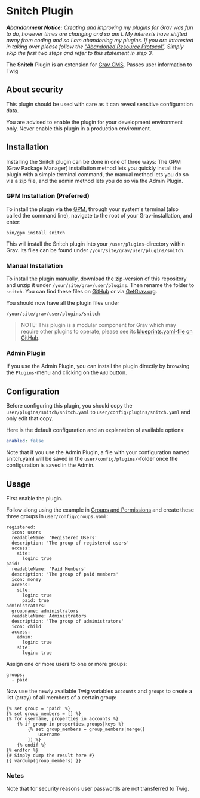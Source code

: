 # Snitch Plugin

***Abandonment Notice:** Creating and improving my plugins for Grav was fun to do, however times are changing and so am I. My interests have shifted away from coding and so I am abandoning my plugins. If you are interested in taking over please follow the ["Abandoned Resource Protocol"](https://learn.getgrav.org/advanced/grav-development#abandoned-resource-protocol). Simply skip the first two steps and refer to this statement in step 3.*

The **Snitch** Plugin is an extension for [Grav CMS](http://github.com/getgrav/grav). Passes user information to Twig

## About security

This plugin should be used with care as it can reveal sensitive configuration data.

You are advised to enable the plugin for your development environment only. Never enable this plugin in a production environment.

## Installation

Installing the Snitch plugin can be done in one of three ways: The GPM (Grav Package Manager) installation method lets you quickly install the plugin with a simple terminal command, the manual method lets you do so via a zip file, and the admin method lets you do so via the Admin Plugin.

### GPM Installation (Preferred)

To install the plugin via the [GPM](http://learn.getgrav.org/advanced/grav-gpm), through your system's terminal (also called the command line), navigate to the root of your Grav-installation, and enter:

    bin/gpm install snitch

This will install the Snitch plugin into your `/user/plugins`-directory within Grav. Its files can be found under `/your/site/grav/user/plugins/snitch`.

### Manual Installation

To install the plugin manually, download the zip-version of this repository and unzip it under `/your/site/grav/user/plugins`. Then rename the folder to `snitch`. You can find these files on [GitHub](https://github.com//grav-plugin-snitch) or via [GetGrav.org](http://getgrav.org/downloads/plugins#extras).

You should now have all the plugin files under

    /your/site/grav/user/plugins/snitch
	
> NOTE: This plugin is a modular component for Grav which may require other plugins to operate, please see its [blueprints.yaml-file on GitHub](https://github.com//grav-plugin-snitch/blob/master/blueprints.yaml).

### Admin Plugin

If you use the Admin Plugin, you can install the plugin directly by browsing the `Plugins`-menu and clicking on the `Add` button.

## Configuration

Before configuring this plugin, you should copy the `user/plugins/snitch/snitch.yaml` to `user/config/plugins/snitch.yaml` and only edit that copy.

Here is the default configuration and an explanation of available options:

```yaml
enabled: false
```

Note that if you use the Admin Plugin, a file with your configuration named snitch.yaml will be saved in the `user/config/plugins/`-folder once the configuration is saved in the Admin.

## Usage

First enable the plugin.

Follow along using the example in [Groups and Permissions](https://learn.getgrav.org/advanced/groups-and-permissions) and create these three groups in `user/config/groups.yaml`:

```
registered:
  icon: users
  readableName: 'Registered Users'
  description: 'The group of registered users'
  access:
    site:
      login: true
paid:
  readableName: 'Paid Members'
  description: 'The group of paid members'
  icon: money
  access:
    site:
      login: true
      paid: true
administrators:
  groupname: administrators
  readableName: Administrators
  description: 'The group of administrators'
  icon: child
  access:
    admin:
      login: true
    site:
      login: true
```

Assign one or more users to one or more groups:

```
groups: 
  - paid
```

Now use the newly available Twig variables `accounts` and `groups` to create a list (array) of all members of a certain group:

```
{% set group = 'paid' %}
{% set group_members = [] %}
{% for username, properties in accounts %}
    {% if group in properties.groups|keys %}
        {% set group_members = group_members|merge([
            username
        ]) %}
    {% endif %}
{% endfor %}
{# Simply dump the result here #}
{{ vardump(group_members) }}
```

### Notes

Note that for security reasons user passwords are not transferred to Twig.
